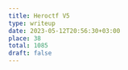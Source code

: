 ```yaml
---
title: Heroctf V5
type: writeup
date: 2023-05-12T20:56:30+03:00
place: 38
total: 1085
draft: false
---
```

